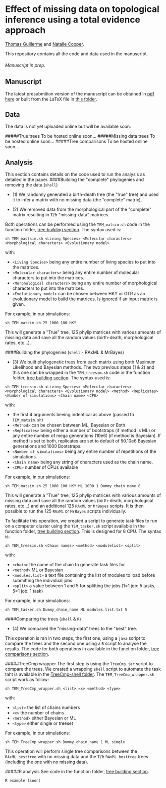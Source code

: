 # Effect of missing data on topological inference using a total evidence approach
[Thomas Guillerme](http://tguillerme.github.io) and [Natalie Cooper](https://www.tcd.ie/Zoology/research/ncooper/nataliecooper.php).

This repository contains all the code and data used in the manuscript.
###### Manuscript in prep.

## Manuscript
The latest presubmition version of the manuscript can be obtained in [pdf here](https://github.com/TGuillerme/Total_Evidence_Method-Missing_data/blob/master/Manuscript/TEM_draft.pdf) or built from the LaTeX file in [this folder](https://github.com/TGuillerme/Total_Evidence_Method-Missing_data/tree/master/Manuscript).

## Data
The data is not yet uploaded online but will be available soon.

#####True trees
To be hosted online soon...
#####Missing data trees
To be hosted online soon...
#####Tree comparisons
To be hosted online soon...


## Analysis
This section contains details on the code used to run the analysis as detailed in the paper.
####Building the "complete" phylogenies and removing the data (`shell`)
* (1) We randomly generated a birth-death tree (the "true" tree) and used it to infer a matrix with no missing data (the "complete" matrix).

* (2) We removed data from the morphological part of the "complete" matrix resulting in 125 "missing-data" matrices.

Both operations can be performed using the `TEM_matsim.sh` code in the function folder, [tree building section](https://github.com/TGuillerme/Total_Evidence_Method-Missing_data/tree/master/Functions/TreeBuilding). The syntax used is:

`sh TEM_mastsim.sh <Living Species> <Molecular characters> <Morphological characters> <Evolutionary model>`

with:
* `<Living Species>` being any entire number of living species to put into the matrices.
* `<Molecular characters>` being any entire number of molecular characters to put into the matrices.
* `<Morphological characters>` being any entire number of morphological characters to put into the matrices.
* `<Evolutionary model>` can be chosen between HKY or GTR as an evolutionary model to build the matrices. Is ignored if an input matrix is given.

For example, in our simulations:
```
sh TEM_matsim.sh 25 1000 100 HKY
```
This will generate a "True" tree, 125 phylip matrices with various amounts of missing data and save all the random values (birth-death, morphological rates, etc...).

####Building the phylogenies (`shell` - RAxML & MrBayes)
* (3) We built phylogenetic trees from each matrix using both Maximum Likelihood and Bayesian methods.
The two previous steps (1 & 2) and this one can be wrapped in the `TEM_treesim.sh` code in the function folder, [tree building section](https://github.com/TGuillerme/Total_Evidence_Method-Missing_data/tree/master/Functions/TreeBuilding). The syntax used is:

`sh TEM_treesim.sh <Living Species> <Molecular characters> <Morphological characters> <Evolutionary model> <Method> <Replicates> <Number of simulations> <Chain name> <CPU>`

with:
* the first 4 arguments beeing indentical as above (passed to `TEM_matsim.sh`)
* `<Method>` can be chosen between ML, Bayesian or Both
* `<Replicates>` being either a number of bootstraps (if method is ML) or any entire number of mega generations (10e6) (if method is Bayesian). If method is set to both, replicates are set to default of 50.10e6 Bayesian generations and 1000 Bootstraps.
* `<Number of simulations>` being any entire number of repetitions of the simulations.
* `<Chain name>` being any string of characters used as the chain name.
* `<CPU>` number of CPUs available

For example, in our simulations:
```
sh TEM_matsim.sh 25 1000 100 HKY ML 1000 1 Dummy_chain_name 8
```
This will generate a "True" tree, 125 phylip matrices with various amounts of missing data and save all the random values (birth-death, morphological rates, etc...) and an additional 125 `RAxML` or `MrBayes` scripts. It is then possible to run the 125 `RAxML` or `MrBayes` scripts individually.

To facilitate this operation, we created a script to generate task files to run on a computer cluster using the `TEM_tasker.sh` script available in the function folder, [tree building section](https://github.com/TGuillerme/Total_Evidence_Method-Missing_data/tree/master/Functions/TreeBuilding). This is designed for 8 CPU. The syntax is:

`sh TEM_treesim.sh <Chain names> <method> <modulelist> <split>`

with:
* `<chain>` the name of the chain to generate task files for
* `<method>` ML or Bayesian
* `<modules.list>` a text file containing the list of modules to load before submitting the individual jobs
* `<split>` a value between 1 and 5 for splitting the jobs (1=1 job: 5 tasks, 5=1 job: 1 task)

For example, in our simulations:
```
sh TEM_tasker.sh Dummy_chain_name ML modules.list.txt 5
```

####Comparing the trees (`shell` & `R`)
* (4) We compared the "missing-data" trees to the "best" tree.

This operation is ran in two steps, the first one, using a `java` script to compare the trees and the second one using a `R` script to analyse the results. The code for both operations in available in the function folder, [tree comparisons section](https://github.com/TGuillerme/Total_Evidence_Method-Missing_data/tree/master/Functions/TreeComparisons).

#####TreeCmp wrapper
The first step is using the `TreeCmp.jar` script to compare the trees. We created a wrapping `shell` script to automate the task taht is available in the [TreeCmp-shell folder](https://github.com/TGuillerme/Total_Evidence_Method-Missing_data/tree/master/Functions/TreeComparisons/TreeCmp-Shell). The `TEM_TreeCmp_wrapper.sh` script work as follow:

`sh TEM_TreeCmp_wrapper.sh <list> <x> <method> <type>`

with:
* `<list>` the list of chains numbers
* `<x>` the number of chains
* `<method>` either Bayesian or ML
* `<type>` either single or treeset

For example, in our simulations:
```
sh TEM_TreeCmp_wrapper.sh Dummy_chain_name 1 ML single
```
This operation will perform single tree comparisons between the `RAxML_besttree` with no missing data and the 125 `RAxML_besttree` trees (including the one with no missing data).

#####R analysis
See code in the function folder, [tree building section](https://github.com/TGuillerme/Total_Evidence_Method-Missing_data/tree/master/Functions/TreeComparisons).
```
R example (soon)
```
